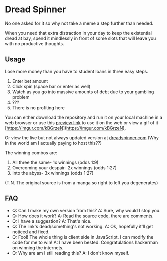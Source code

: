 # Dread Spinner

No one asked for it so why not take a meme a step further than needed.

When you need that extra distraction in your day to keep the existential dread at bay, spend it mindlessly in front of some slots that will leave you with no productive thoughts.

## Usage

Lose more money than you have to student loans in three easy steps.

1. Enter bet amount
2. Click spin (space bar or enter as well)
3. Watch as you go into massive amounts of debt due to your gambling problem
4. ???
5. There is no profiting here

You can either download the repository and run it on your local machine in a web browser or use this [preview link](http://htmlpreview.github.io/?https://github.com/epoch365/DreadSpinner/blob/master/index.html) to use it on the web or view a gif of it [https://imgur.com/kBGrzeN](https://imgur.com/kBGrzeN).

Or view the live but not always updated version at [dreadspinner.com](http://dreadspinner.com) (Why in the world am I actually paying to host this??)

The winning combos are:

1. All three the same- 1x winnings (odds 1:9)
2. Overcoming your despair- 2x winnings (odds 1:27)
3. Into the abyss- 3x winnings (odds 1:27)

(T.N. The original source is from a manga so right to left you degenerates)

## FAQ

- Q: Can I make my own version from this? A: Sure, why would I stop you.
- Q: How does it work? A: Read the source code, there are comments.
- Q: I have a suggestion? A: That's nice.
- Q: The link's dead/something's not working. A: Ok, hopefully it'll get noticed and fixed.
- Q: Fool! The whole thing is client side in JavaScript. I can modify the code for me to win! A: I have been bested. Congratulations hackerman on winning the internets.
- Q: Why are am I still reading this? A: I don't know myself.